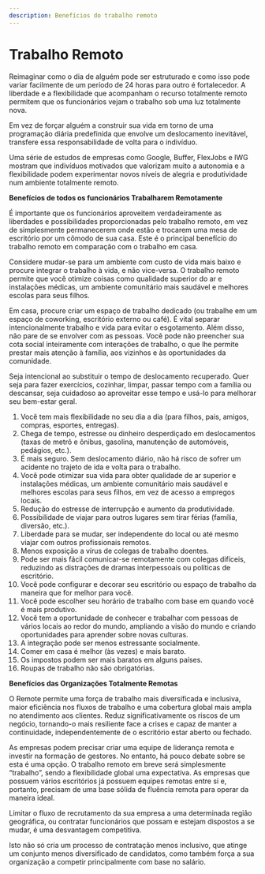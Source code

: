 ```yaml
---
description: Benefícios do trabalho remoto
---
```


# Trabalho Remoto

Reimaginar como o dia de alguém pode ser estruturado e como isso pode variar facilmente de um período de 24 horas para outro é fortalecedor. A liberdade e a flexibilidade que acompanham o recurso totalmente remoto permitem que os funcionários vejam o trabalho sob uma luz totalmente nova.

Em vez de forçar alguém a construir sua vida em torno de uma programação diária predefinida que envolve um deslocamento inevitável, transfere essa responsabilidade de volta para o indivíduo.

Uma série de estudos de empresas como Google, Buffer, FlexJobs e IWG mostram que indivíduos motivados que valorizam muito a autonomia e a flexibilidade podem experimentar novos níveis de alegria e produtividade num ambiente totalmente remoto.



**Benefícios de todos os funcionários Trabalharem Remotamente**

É importante que os funcionários aproveitem verdadeiramente as liberdades e possibilidades proporcionadas pelo trabalho remoto, em vez de simplesmente permanecerem onde estão e trocarem uma mesa de escritório por um cômodo de sua casa. Este é o principal benefício do trabalho remoto em comparação com o trabalho em casa.

Considere mudar-se para um ambiente com custo de vida mais baixo e procure integrar o trabalho à vida, e não vice-versa. O trabalho remoto permite que você otimize coisas como qualidade superior do ar e instalações médicas, um ambiente comunitário mais saudável e melhores escolas para seus filhos.

Em casa, procure criar um espaço de trabalho dedicado (ou trabalhe em um espaço de coworking, escritório externo ou café). É vital separar intencionalmente trabalho e vida para evitar o esgotamento. Além disso, não pare de se envolver com as pessoas. Você pode não preencher sua cota social inteiramente com interações de trabalho, o que lhe permite prestar mais atenção à família, aos vizinhos e às oportunidades da comunidade.

Seja intencional ao substituir o tempo de deslocamento recuperado. Quer seja para fazer exercícios, cozinhar, limpar, passar tempo com a família ou descansar, seja cuidadoso ao aproveitar esse tempo e usá-lo para melhorar seu bem-estar geral.

1. Você tem mais flexibilidade no seu dia a dia (para filhos, pais, amigos, compras, esportes, entregas).
2. Chega de tempo, estresse ou dinheiro desperdiçado em deslocamentos (taxas de metrô e ônibus, gasolina, manutenção de automóveis, pedágios, etc.).
3. É mais seguro. Sem deslocamento diário, não há risco de sofrer um acidente no trajeto de ida e volta para o trabalho.
4. Você pode otimizar sua vida para obter qualidade de ar superior e instalações médicas, um ambiente comunitário mais saudável e melhores escolas para seus filhos, em vez de acesso a empregos locais.
5. Redução do estresse de interrupção e aumento da produtividade.&#x20;
6. Possibilidade de viajar para outros lugares sem tirar férias (família, diversão, etc.).
7. Liberdade para se mudar, ser independente do local ou até mesmo viajar com outros profissionais remotos.
8. Menos exposição a vírus de colegas de trabalho doentes.
9. Pode ser mais fácil comunicar-se remotamente com colegas difíceis, reduzindo as distrações de dramas interpessoais ou políticas de escritório.
10. Você pode configurar e decorar seu escritório ou espaço de trabalho da maneira que for melhor para você.
11. Você pode escolher seu horário de trabalho com base em quando você é mais produtivo.&#x20;
12. Você tem a oportunidade de conhecer e trabalhar com pessoas de vários locais ao redor do mundo, ampliando a visão do mundo e criando oportunidades para aprender sobre novas culturas.&#x20;
13. A integração pode ser menos estressante socialmente.&#x20;
14. Comer em casa é melhor (às vezes) e mais barato.&#x20;
15. Os impostos podem ser mais baratos em alguns países.&#x20;
16. Roupas de trabalho não são obrigatórias.



**Benefícios das Organizações Totalmente Remotas**

O Remote permite uma força de trabalho mais diversificada e inclusiva, maior eficiência nos fluxos de trabalho e uma cobertura global mais ampla no atendimento aos clientes. Reduz significativamente os riscos de um negócio, tornando-o mais resiliente face a crises e capaz de manter a continuidade, independentemente de o escritório estar aberto ou fechado.

As empresas podem precisar criar uma equipe de liderança remota e investir na formação de gestores. No entanto, há pouco debate sobre se esta é uma opção. O trabalho remoto em breve será simplesmente “trabalho”, sendo a flexibilidade global uma expectativa. As empresas que possuem vários escritórios já possuem equipes remotas entre si e, portanto, precisam de uma base sólida de fluência remota para operar da maneira ideal.

Limitar o fluxo de recrutamento da sua empresa a uma determinada região geográfica, ou contratar funcionários que possam e estejam dispostos a se mudar, é uma desvantagem competitiva.

Isto não só cria um processo de contratação menos inclusivo, que atinge um conjunto menos diversificado de candidatos, como também força a sua organização a competir principalmente com base no salário.
